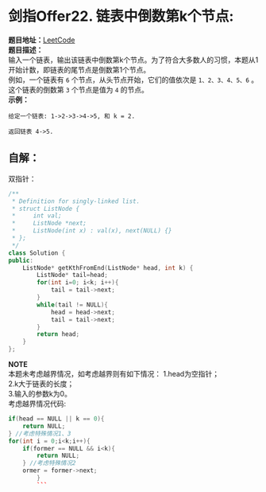 # 剑指Offer22. 链表中倒数第k个节点:  
**题目地址：**[LeetCode](https://leetcode-cn.com/problems/lian-biao-zhong-dao-shu-di-kge-jie-dian-lcof/)  
**题目描述：**  
输入一个链表，输出该链表中倒数第k个节点。为了符合大多数人的习惯，本题从1开始计数，即链表的尾节点是倒数第1个节点。  
例如，一个链表有 `6` 个节点，从头节点开始，它们的值依次是 `1、2、3、4、5、6` 。这个链表的倒数第 `3` 个节点是值为 `4` 的节点。  
**示例：**  
```
给定一个链表: 1->2->3->4->5, 和 k = 2.

返回链表 4->5.
```

## 自解：
双指针：  
```cpp
/**
 * Definition for singly-linked list.
 * struct ListNode {
 *     int val;
 *     ListNode *next;
 *     ListNode(int x) : val(x), next(NULL) {}
 * };
 */
class Solution {
public:
    ListNode* getKthFromEnd(ListNode* head, int k) {
        ListNode* tail=head;
        for(int i=0; i<k; i++){
            tail = tail->next;
        }
        while(tail != NULL){
            head = head->next;
            tail = tail->next;
        }
        return head;
    }
};
```
**NOTE**  
本题未考虑越界情况，如考虑越界则有如下情况：
1.head为空指针；  
2.k大于链表的长度；  
3.输入的参数k为0。  
考虑越界情况代码:
```cpp
if(head == NULL || k == 0){
    return NULL;
} //考虑特殊情况1、3
for(int i = 0;i<k;i++){
    if(former == NULL && i<k){
        return NULL;
    } //考虑特殊情况2
    ormer = former->next;
        }
        ```